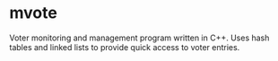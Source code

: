 # mvote
Voter monitoring and management program written in C++. Uses hash tables and linked lists to provide quick access to voter entries.
